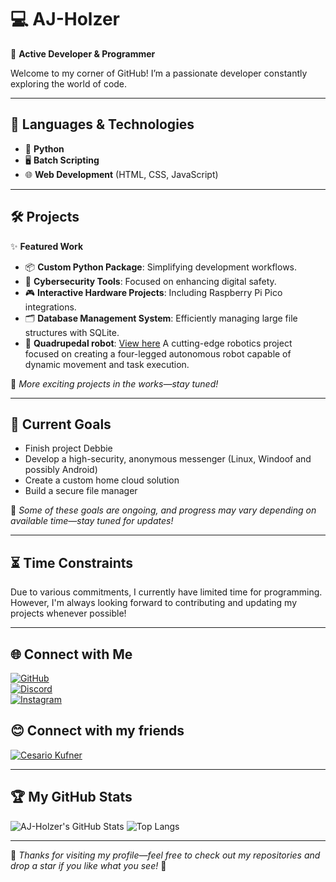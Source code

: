 # 💻 **AJ-Holzer**
🚀 **Active Developer & Programmer**

Welcome to my corner of GitHub! I’m a passionate developer constantly exploring the world of code.

---

## 🌟 Languages & Technologies
- 🐍 **Python**
- 🖥️ **Batch Scripting**
- 🌐 **Web Development** (HTML, CSS, JavaScript)

---

## 🛠️ Projects
✨ **Featured Work**
- 📦 **Custom Python Package**: Simplifying development workflows.
- 🔐 **Cybersecurity Tools**: Focused on enhancing digital safety.
- 🎮 **Interactive Hardware Projects**: Including Raspberry Pi Pico integrations.
- 🗂️ **Database Management System**: Efficiently managing large file structures with SQLite.
- 🤖 **Quadrupedal robot**: [View here](https://github.com/ckfnr/Projekt-Debbie) A cutting-edge robotics project focused on creating a four-legged autonomous robot capable of dynamic movement and task execution.

📌 _More exciting projects in the works—stay tuned!_

---

## 🏁 Current Goals
- Finish project Debbie
- Develop a high-security, anonymous messenger (Linux, Windoof and possibly Android)
- Create a custom home cloud solution
- Build a secure file manager

📌 _Some of these goals are ongoing, and progress may vary depending on available time—stay tuned for updates!_

---

## ⏳ Time Constraints
Due to various commitments, I currently have limited time for programming. However, I'm always looking forward to contributing and updating my projects whenever possible!

---

## 🌐 Connect with Me
[![GitHub](https://img.shields.io/badge/GitHub-Follow-lightgrey?style=flat&logo=github)](https://github.com/AJ-Holzer)<br>
[![Discord](https://img.shields.io/badge/Discord-Join%20Server-5865F2?style=flat&logo=discord&logoColor=white)](https://discord.gg/qXREfeTnNm)<br>
[![Instagram](https://img.shields.io/badge/Instagram-E4405F?style=flat&logo=instagram&logoColor=white&color=%2390a030)](https://www.instagram.com/alexjakobholzer)

## 😊 Connect with my friends
[![Cesario Kufner](https://img.shields.io/badge/GitHub-Cesario%20Kufner-lightgrey?style=flat&logo=github)](https://github.com/ckfnr)

---

## 🏆 My GitHub Stats  
![AJ-Holzer's GitHub Stats](https://github-readme-stats.vercel.app/api?username=AJ-Holzer&show_icons=true&theme=radical)
![Top Langs](https://github-readme-stats.vercel.app/api/top-langs/?username=AJ-Holzer&layout=compact&theme=radical)

---

🎉 _Thanks for visiting my profile—feel free to check out my repositories and drop a star if you like what you see!_ 🚀


<!-- No bugs were harmed in the making of this project. Probably. -->
